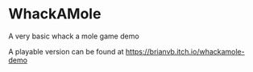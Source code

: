 # WhackAMole
A very basic whack a mole game demo

A playable version can be found at https://brianvb.itch.io/whackamole-demo
